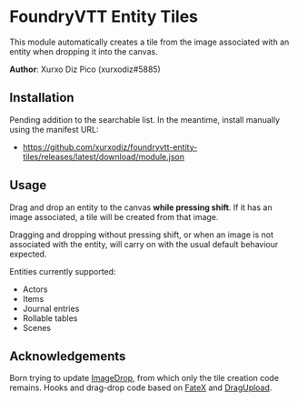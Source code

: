 # FoundryVTT Entity Tiles

This module automatically creates a tile from the image associated with an entity when dropping it into the canvas.

**Author**: Xurxo Diz Pico (xurxodiz#5885)

## Installation

Pending addition to the searchable list. In the meantime, install manually using the manifest URL:

- https://github.com/xurxodiz/foundryvtt-entity-tiles/releases/latest/download/module.json

## Usage

Drag and drop an entity to the canvas **while pressing shift**. If it has an image associated, a tile will be created from that image.

Dragging and dropping without pressing shift, or when an image is not associated with the entity, will carry on with the usual default behaviour expected.

Entities currently supported:
- Actors
- Items
- Journal entries
- Rollable tables
- Scenes

## Acknowledgements

Born trying to update [ImageDrop](https://gitlab.com/mesfoliesludiques/foundryvtt-image-drop/), from which only the tile creation code remains.
Hooks and drag-drop code based on [FateX](https://github.com/anvil-vtt/FateX) and [DragUpload](https://github.com/cswendrowski/FoundryVTT-Drag-Upload).

